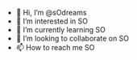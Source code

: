 - 👋 Hi, I’m @sOdreams
- 👀 I’m interested in SO
- 🌱 I’m currently learning SO
- 💞️ I’m looking to collaborate on SO
- 📫 How to reach me SO

<!---
sOdreams/sOdreams is a ✨ special ✨ repository because its `README.md` (this file) appears on your GitHub profile.
You can click the Preview link to take a look at your changes.
--->
